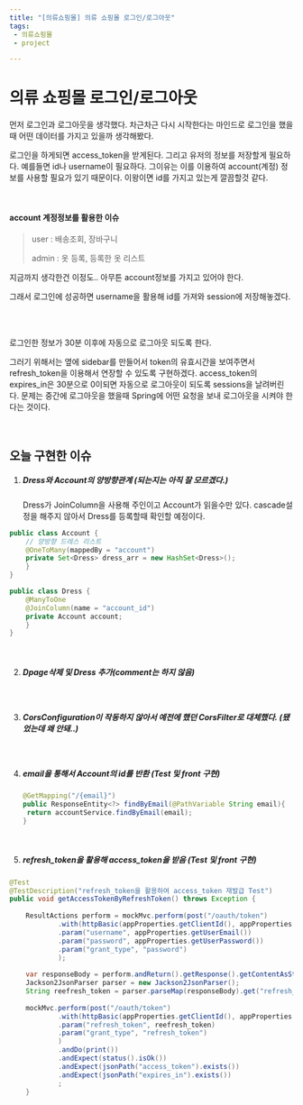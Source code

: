 ```yaml
---
title: "[의류쇼핑몰] 의류 쇼핑몰 로그인/로그아웃"
tags:
 - 의류쇼핑몰
 - project

---
```


# 의류 쇼핑몰 로그인/로그아웃

먼저 로그인과 로그아웃을 생각했다. 차근차근 다시 시작한다는 마인드로 로그인을 했을때 어떤 데이터를 가지고 있을까 생각해봤다.



로그인을 하게되면 access_token을 받게된다. 그리고 유저의 정보를 저장할게 필요하다. 예를들면 id나 username이 필요하다. 그이유는 이를 이용하여 account(계정) 정보를 사용할 필요가 있기 때문이다. 이왕이면 id를 가지고 있는게 깔끔할것 같다.

<br/>

#### account 계정정보를 활용한 이슈

> user : 배송조회, 장바구니
>
> admin : 옷 등록, 등록한 옷 리스트

지금까지 생각한건 이정도.. 아무튼 account정보를 가지고 있어야 한다.

그래서 로그인에 성공하면 username을 활용해 id를 가져와 session에 저장해놓겠다.

<br/>

<br/>

로그인한 정보가 30분 이후에 자동으로 로그아웃 되도록 한다. 

그러기 위해서는 옆에 sidebar를 만들어서 token의 유효시간을 보여주면서 refresh_token을 이용해서 연장할 수 있도록 구현하겠다. access_token의 expires_in은 30분으로 0이되면 자동으로 로그아웃이 되도록 sessions을 날려버린다. 문제는 중간에 로그아웃을 했을때 Spring에 어떤 요청을 보내 로그아웃을 시켜야 한다는 것이다.

<br/>

## 오늘 구현한 이슈

1. ##### Dress와 Account의 양방향관계 (되는지는 아직 잘 모르겠다.)

   Dress가 JoinColumn을 사용해 주인이고 Account가 읽을수만 있다. cascade설정을 해주지 않아서 Dress를 등록할때 확인할 예정이다.

```java
public class Account {
	// 양방향 드레스 리스트
	@OneToMany(mappedBy = "account")
	private Set<Dress> dress_arr = new HashSet<Dress>();
	}
}

public class Dress {	
	@ManyToOne
	@JoinColumn(name = "account_id")
	private Account account;
	}
}
```

<br/>

2. ##### Dpage삭제 및 Dress 추가(comment는 하지 않음)

   <br/>

3. ##### CorsConfiguration이 작동하지 않아서 예전에 했던 CorsFilter로 대체했다. (됐었는데 왜 안돼..)

   <br/>

4. ##### email을 통해서 Account의 id를 반환 (Test 및 front 구현)

   ```java
   @GetMapping("/{email}")
   public ResponseEntity<?> findByEmail(@PathVariable String email){
   	return accountService.findByEmail(email);
   }
   ```

   <br/>

5. ##### refresh_token을 활용해 access_token을 받음 (Test 및 front 구현)

```java
@Test
@TestDescription("refresh_token을 활용하여 access_token 재발급 Test")
public void getAccessTokenByRefreshToken() throws Exception {
		
	ResultActions perform = mockMvc.perform(post("/oauth/token")
			.with(httpBasic(appProperties.getClientId(), appProperties.getClientSecret()))
			.param("username", appProperties.getUserEmail())
			.param("password", appProperties.getUserPassword())
			.param("grant_type", "password")
			);
		
	var responseBody = perform.andReturn().getResponse().getContentAsString();
	Jackson2JsonParser parser = new Jackson2JsonParser();
	String reefresh_token = parser.parseMap(responseBody).get("refresh_token").toString();
		
	mockMvc.perform(post("/oauth/token")
			.with(httpBasic(appProperties.getClientId(), appProperties.getClientSecret()))
			.param("refresh_token", reefresh_token)
			.param("grant_type", "refresh_token")
			)
			.andDo(print())
			.andExpect(status().isOk())
			.andExpect(jsonPath("access_token").exists())
			.andExpect(jsonPath("expires_in").exists())
			;
	}
```